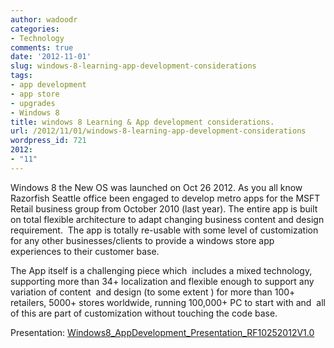 ```yaml
---
author: wadoodr
categories:
- Technology
comments: true
date: '2012-11-01'
slug: windows-8-learning-app-development-considerations
tags:
- app development
- app store
- upgrades
- Windows 8
title: windows 8 Learning & App development considerations.
url: /2012/11/01/windows-8-learning-app-development-considerations
wordpress_id: 721
2012:
- "11"
---
```



Windows 8 the New OS was launched on Oct 26 2012. As you all know Razorfish Seattle office been engaged to develop metro apps for the MSFT Retail business group from October 2010 (last year). The entire app is built on total flexible architecture to adapt changing business content and design requirement.  The app is totally re-usable with some level of customization for any other businesses/clients to provide a windows store app experiences to their customer base.




The App itself is a challenging piece which  includes a mixed technology, supporting more than 34+ localization and flexible enough to support any variation of content  and design (to some extent ) for more than 100+ retailers, 5000+ stores worldwide, running 100,000+ PC to start with and  all of this are part of customization without touching the code base.


Presentation: [Windows8_AppDevelopment_Presentation_RF10252012V1.0](http://technology.razorfish.com/2012/11/01/windows-8-learning-app-development-considerations/windows8_appdevelopment_presentation_rf10252012v1-0/)

